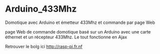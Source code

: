 # Arduino_433Mhz
Domotique avec Arduino et émetteur 433Mhz et commande par page Web

page Web de commande domotique basé sur un Arduino avec une carte éthernet et un récepteur 433Mhz.
Le tout fonctionne en Ajax 

Retrouver le bolg ici http://rasp-pi.fr.nf

